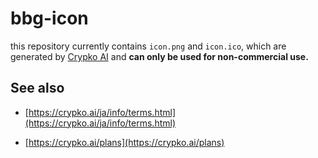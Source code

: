 # bbg-icon

this repository currently contains ```icon.png``` and ```icon.ico```, which are generated by [Crypko AI](https://crypko.ai) and **can only be used for non-commercial use.** 

## See also

* [https://crypko.ai/ja/info/terms.html](https://crypko.ai/ja/info/terms.html) 

* [https://crypko.ai/plans](https://crypko.ai/plans)